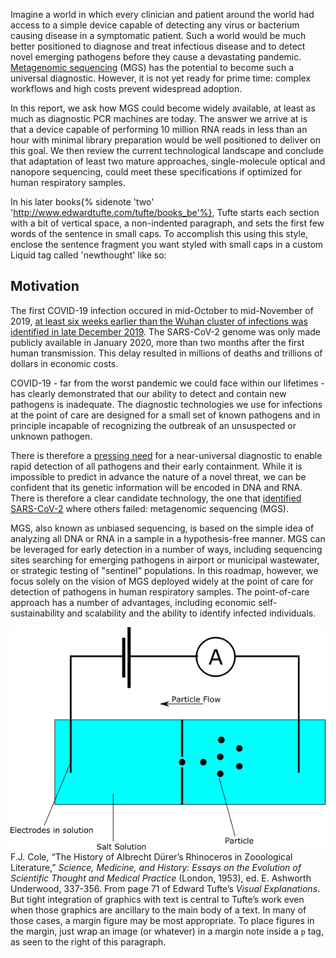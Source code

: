 <head>
    <link rel="stylesheet" href="tufte.css"/>
  </head>

Imagine a world in which every clinician and patient around the world had access to a simple device capable of detecting any virus or bacterium causing disease in a symptomatic patient. Such a world would be much better positioned to diagnose and treat infectious disease and to detect novel emerging pathogens before they cause a devastating pandemic. [Metagenomic sequencing](https://www.nature.com/articles/s41576-019-0113-7) (MGS) has the potential to become such a universal diagnostic. However, it is not yet ready for prime time: complex workflows and high costs prevent widespread adoption.

In this report, we ask how MGS could become widely available, at least as much as diagnostic PCR machines are today. The answer we arrive at is that a device capable of performing 10 million RNA reads in less than an hour with minimal library preparation would be well positioned to deliver on this goal. We then review the current technological landscape and conclude that adaptation of least two mature approaches, single-molecule optical and nanopore sequencing, could meet these specifications if optimized for human respiratory samples.

In his later books{% sidenote 'two' 'http://www.edwardtufte.com/tufte/books_be'%}, Tufte starts each section with a bit of vertical space, a non-indented paragraph, and sets the first few words of the sentence in small caps. To accomplish this using this style, enclose the sentence fragment you want styled with small caps in a custom Liquid tag called 'newthought' like so:


## Motivation
The first COVID-19 infection occured in mid-October to mid-November of 2019, [at least six weeks earlier than the Wuhan cluster of infections was identified in late December 2019](https://www.science.org/doi/10.1126/science.abf8003). The SARS-CoV-2 genome was only made publicly available in January 2020, more than two months after the first human transmission. This delay resulted in millions of deaths and trillions of dollars in economic costs.

COVID-19 - far from the worst pandemic we could face within our lifetimes - has clearly demonstrated that our ability to detect and contain new pathogens is inadequate. The diagnostic technologies we use for infections at the point of care are designed for a small set of known pathogens and in principle incapable of recognizing the outbreak of an unsuspected or unknown pathogen.

There is therefore a [pressing need](https://councilonstrategicrisks.org/wp-content/uploads/2021/07/Toward-A-Global-Pathogen-Early-Warning-System_2021_07_20-1.pdf) for a near-universal diagnostic to enable rapid detection of all pathogens and their early containment. While it is impossible to predict in advance the nature of a novel threat, we can be confident that its genetic information will be encoded in DNA and RNA. There is therefore a clear candidate technology, the one that [identified SARS-CoV-2](https://www.nejm.org/doi/10.1056/NEJMoa2001017) where others failed: metagenomic sequencing (MGS). 

MGS, also known as unbiased sequencing, is based on the simple idea of analyzing all DNA or RNA in a sample in a hypothesis-free manner. MGS can be leveraged for early detection in a number of ways, including sequencing sites searching for emerging pathogens in airport or municipal wastewater, or strategic testing of "sentinel" populations. In this roadmap, however, we focus solely on the vision of MGS deployed widely at the point of care for detection of pathogens in human respiratory samples. The point-of-care approach has  a number of advantages, including economic self-sustainability and scalability and the ability to identify infected individuals.

 
 <p><span class="marginnote"><img src="images/image1.png" alt="Image of a Rhinoceros"/>F.J. Cole, “The History of Albrecht Dürer’s Rhinoceros in Zooological Literature,” <em>Science, Medicine, and History: Essays on the Evolution of Scientific Thought and Medical Practice</em> (London, 1953), ed. E. Ashworth Underwood, 337-356. From page 71 of Edward Tufte’s <em>Visual Explanations</em>.</span> But tight integration of graphics with text is central to Tufte’s work even when those graphics are ancillary to the main body of a text. In many of those cases, a margin figure may be most appropriate. To place figures in the margin, just wrap an image (or whatever) in a margin note inside a <code>p</code> tag, as seen to the right of this paragraph.</p>
